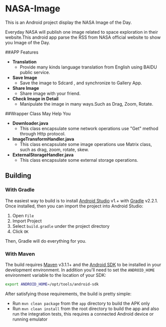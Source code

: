 # NASA-Image
This is an Android project display the NASA  Image of the Day.

Everyday NASA will publish one image related to space exploration in their website.This android
app parse the RSS from NASA official website to show you Image of the Day.

##APP Features
- **Translation**
  - Provide many kinds language translation from English using BAIDU public service.
- **Save Image**
  - Save the image to Sdcard , and synchronize to Gallery App.
- **Share Image**
  - Share image with your friend.
- **Check Image in Detail**
  - Manipulate the image in many ways.Such as Drag, Zoom, Rotate.

##Wrapper Class May Help You
- **Downloader.java**
  - This class encapsulate some network operations  use "Get" method through Http protocol.
- **ImageTransformHandler.java**
  - This class encapsulate some image operations use Matrix class, such as drag, zoom, rotate, skew.
- **ExternalStorageHandler.java**
  - This class encapsulate some external storage operations.
  
## Building

### With Gradle

The easiest way to build is to install [Android Studio](https://developer.android.com/sdk/index.html) v1.+
with [Gradle](https://www.gradle.org/) v2.2.1.
Once installed, then you can import the project into Android Studio:

1. Open `File`
2. Import Project
3. Select `build.gradle` under the project directory
4. Click `OK`

Then, Gradle will do everything for you.

### With Maven

The build requires [Maven](http://maven.apache.org/download.html)
v3.1.1+ and the [Android SDK](http://developer.android.com/sdk/index.html)
to be installed in your development environment. In addition you'll need to set
the `ANDROID_HOME` environment variable to the location of your SDK:

```bash
export ANDROID_HOME=/opt/tools/android-sdk
```

After satisfying those requirements, the build is pretty simple:

* Run `mvn clean package` from the `app` directory to build the APK only
* Run `mvn clean install` from the root directory to build the app and also run
  the integration tests, this requires a connected Android device or running
  emulator
